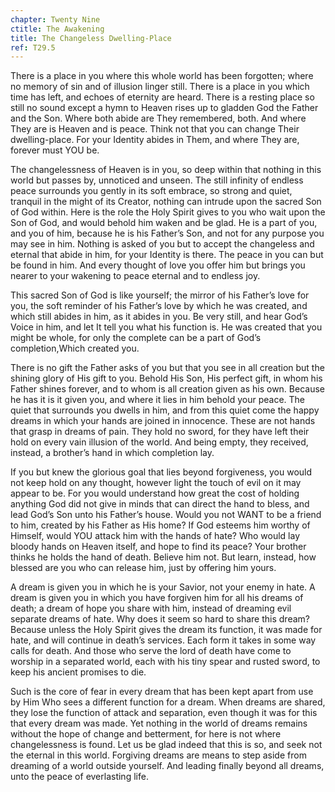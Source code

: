 ```yaml
---
chapter: Twenty Nine
ctitle: The Awakening
title: The Changeless Dwelling-Place
ref: T29.5
---
```


There is a place in you where this whole world has been forgotten; where
no memory of sin and of illusion linger still. There is a place in you
which time has left, and echoes of eternity are heard. There is a
resting place so still no sound except a hymn to Heaven rises up to
gladden God the Father and the Son. Where both abide are They
remembered, both. And where They are is Heaven and is peace. Think not
that you can change Their dwelling-place. For your Identity abides in
Them, and where They are, forever must YOU be.

The changelessness of Heaven is in you, so deep within that nothing in
this world but passes by, unnoticed and unseen. The still infinity of
endless peace surrounds you gently in its soft embrace, so strong and
quiet, tranquil in the might of its Creator, nothing can intrude upon
the sacred Son of God within. Here is the role the Holy Spirit gives to
you who wait upon the Son of God, and would behold him waken and be
glad. He is a part of you, and you of him, because he is his Father’s
Son, and not for any purpose you may see in him. Nothing is asked of you
but to accept the changeless and eternal that abide in him, for your
Identity is there. The peace in you can but be found in him. And every
thought of love you offer him but brings you nearer to your wakening to
peace eternal and to endless joy.

This sacred Son of God is like yourself; the mirror of his Father’s love
for you, the soft reminder of his Father’s love by which he was created,
and which still abides in him, as it abides in you. Be very still,
and hear God’s Voice in him, and let It tell you what his function is.
He was created that you might be whole, for only the complete can be a
part of God’s completion,Which created you.

There is no gift the Father asks of you but that you see in all creation
but the shining glory of His gift to you. Behold His Son, His perfect
gift, in whom his Father shines forever, and to whom is all creation
given as his own. Because he has it is it given you, and where it lies
in him behold your peace. The quiet that surrounds you dwells in him, and
from this quiet come the happy dreams in which your hands are joined in
innocence. These are not hands that grasp in dreams of pain. They hold
no sword, for they have left their hold on every vain illusion of the
world. And being empty, they received, instead, a brother’s hand in
which completion lay.

If you but knew the glorious goal that lies beyond forgiveness, you
would not keep hold on any thought, however light the touch of evil on
it may appear to be. For you would understand how great the cost of
holding anything God did not give in minds that can direct the hand to
bless, and lead God’s Son unto his Father’s house. Would you not WANT to
be a friend to him, created by his Father as His home? If God esteems
him worthy of Himself, would YOU attack him with the hands of hate? Who
would lay bloody hands on Heaven itself, and hope to find its peace?
Your brother thinks he holds the hand of death. Believe him not. But
learn, instead, how blessed are you who can release him, just by
offering him yours.

A dream is given you in which he is your Savior, not your enemy in hate.
A dream is given you in which you have forgiven him for all his dreams
of death; a dream of hope you share with him, instead of dreaming evil
separate dreams of hate. Why does it seem so hard to share this dream?
Because unless the Holy Spirit gives the dream its function, it was made
for hate, and will continue in death’s services. Each form it takes in
some way calls for death. And those who serve the lord of death have
come to worship in a separated world, each with his tiny spear and
rusted sword, to keep his ancient promises to die.

Such is the core of fear in every dream that has been kept apart from
use by Him Who sees a different function for a dream. When dreams are
shared, they lose the function of attack and separation,
even though it was for this that every dream was made. Yet nothing in the
world of dreams remains without the hope of change and betterment, for
here is not where changelessness is found. Let us be glad indeed that
this is so, and seek not the eternal in this world. Forgiving dreams are
means to step aside from dreaming of a world outside yourself. And
leading finally beyond all dreams, unto the peace of everlasting life.

